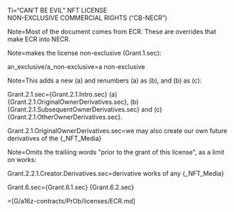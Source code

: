Ti=“CAN’T BE EVIL” NFT LICENSE<br>NON-EXCLUSIVE COMMERCIAL RIGHTS (“CB-NECR”)

Note=Most of the document comes from ECR. These are overrides that make ECR into NECR.

Note=makes the license non-exclusive (Grant.1.sec):

an_exclusive/a_non-exclusive=a non-exclusive

Note=This adds a new (a) and renumbers (a) as (b), and (b) as (c):

Grant.2.1.sec={Grant.2.1.Intro.sec} (a) {Grant.2.1.OriginalOwnerDerivatives.sec}, (b) {Grant.2.1.SubsequentOwnerDerivatives.sec} and (c) {Grant.2.1.OtherOwnerDerivatives.sec}.

Grant.2.1.OriginalOwnerDerivatives.sec=we may also create our own future derivatives of the {_NFT_Media}

Note=Omits the trailiing words "prior to the grant of this license", as a limit on works:

Grant.2.2.1.Creator.Derivatives.sec=derivative works of any {_NFT_Media}

Grant.6.sec={Grant.6.1.sec} {Grant.6.2.sec}

=[G/a16z-contracts/PrOb/licenses/ECR.md]
